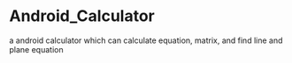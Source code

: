 # Android_Calculator
a android calculator which can calculate equation, matrix, and find line and plane equation

